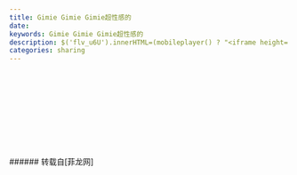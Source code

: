 ```yaml
---
title: Gimie Gimie Gimie超性感的
date: 
keywords: Gimie Gimie Gimie超性感的
description: $('flv_u6U').innerHTML=(mobileplayer() ? "<iframe height='375' width='500' src='http://www.youtube.com/embed/JIJiBGetm_Q' frameborder=0 allowfullscreen></iframe>" : AC_FL_RunContent('width', '500', 'height', '375', 'allowNetworking', 'internal', 'allowScriptAccess', 'never', 'src', 'http://www.youtube.com/v/JIJiBGetm_Q&hl=zh_CN&fs=1', 'quality', 'high', 'bgcolor', '#ffffff', 'wmode', 'transparent', 'allowfullscreen', 'true'));$('flv_TV1').innerHTML=(mobileplayer() ? "<iframe height='375' width='500' src='http://www.youtube.com/embed/lW0WvEtf9QA' frameborder=0 allowfullscreen></iframe>" : AC_FL_RunContent('width', '500', 'height', '375', 'allowNetworking', 'internal', 'allowScriptAccess', 'never', 'src', 'http://www.youtube.com/v/lW0WvEtf9QA&hl=zh_CN&fs=1', 'quality', 'high', 'bgcolor', '#ffffff', 'wmode', 'transparent', 'allowfullscreen', 'true'));$('flv_AiK').innerHTML=(mobileplayer() ? "<iframe height='375' width='500' src='http://www.youtube.com/embed/Tz3saGS17HE' frameborder=0 allowfullscreen></iframe>" : AC_FL_RunContent('width', '500', 'height', '375', 'allowNetworking', 'internal', 'allowScriptAccess', 'never', 'src', 'http://www.youtube.com/v/Tz3saGS17HE&hl=zh_CN&fs=1', 'quality', 'high', 'bgcolor', '#ffffff', 'wmode', 'transparent', 'allowfullscreen', 'true'));$('flv_Ug0').innerHTML=(mobileplayer() ? "<iframe height='375' width='500' src='http://www.youtube.com/embed/qHe2o3okgb8' frameborder=0 allowfullscreen></iframe>" : AC_FL_RunContent('width', '500', 'height', '375', 'allowNetworking', 'internal', 'allowScriptAccess', 'never', 'src', 'http://www.youtube.com/v/qHe2o3okgb8&hl=zh_CN&fs=1', 'quality', 'high', 'bgcolor', '#ffffff', 'wmode', 'transparent', 'allowfullscreen', 'true'));
categories: sharing
---
```

<td class="t_f" id="postmessage_9921">

<br/>
<br/>
<span id="flv_u6U"></span><script reload="1" type="d15dd9dd3796bccc6154a6df-text/javascript">$('flv_u6U').innerHTML=(mobileplayer() ? "<iframe height='375' width='500' src='http://www.youtube.com/embed/JIJiBGetm_Q' frameborder=0 allowfullscreen></iframe>" : AC_FL_RunContent('width', '500', 'height', '375', 'allowNetworking', 'internal', 'allowScriptAccess', 'never', 'src', 'http://www.youtube.com/v/JIJiBGetm_Q&hl=zh_CN&fs=1', 'quality', 'high', 'bgcolor', '#ffffff', 'wmode', 'transparent', 'allowfullscreen', 'true'));</script><br/>
<br/>
<span id="flv_TV1"></span><script reload="1" type="d15dd9dd3796bccc6154a6df-text/javascript">$('flv_TV1').innerHTML=(mobileplayer() ? "<iframe height='375' width='500' src='http://www.youtube.com/embed/lW0WvEtf9QA' frameborder=0 allowfullscreen></iframe>" : AC_FL_RunContent('width', '500', 'height', '375', 'allowNetworking', 'internal', 'allowScriptAccess', 'never', 'src', 'http://www.youtube.com/v/lW0WvEtf9QA&hl=zh_CN&fs=1', 'quality', 'high', 'bgcolor', '#ffffff', 'wmode', 'transparent', 'allowfullscreen', 'true'));</script><br/>
<br/>
<span id="flv_AiK"></span><script reload="1" type="d15dd9dd3796bccc6154a6df-text/javascript">$('flv_AiK').innerHTML=(mobileplayer() ? "<iframe height='375' width='500' src='http://www.youtube.com/embed/Tz3saGS17HE' frameborder=0 allowfullscreen></iframe>" : AC_FL_RunContent('width', '500', 'height', '375', 'allowNetworking', 'internal', 'allowScriptAccess', 'never', 'src', 'http://www.youtube.com/v/Tz3saGS17HE&hl=zh_CN&fs=1', 'quality', 'high', 'bgcolor', '#ffffff', 'wmode', 'transparent', 'allowfullscreen', 'true'));</script><br/>
<br/>
<span id="flv_Ug0"></span><script reload="1" type="d15dd9dd3796bccc6154a6df-text/javascript">$('flv_Ug0').innerHTML=(mobileplayer() ? "<iframe height='375' width='500' src='http://www.youtube.com/embed/qHe2o3okgb8' frameborder=0 allowfullscreen></iframe>" : AC_FL_RunContent('width', '500', 'height', '375', 'allowNetworking', 'internal', 'allowScriptAccess', 'never', 'src', 'http://www.youtube.com/v/qHe2o3okgb8&hl=zh_CN&fs=1', 'quality', 'high', 'bgcolor', '#ffffff', 'wmode', 'transparent', 'allowfullscreen', 'true'));</script><br/>
</td>
###### 转载自[菲龙网]